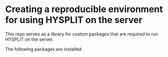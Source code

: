 # Creating a reproducible environment for using HYSPLIT on the server

This repo serves as a library for custom packages that are required to run HYSPLIT on the server. 

The following packages are installed:
